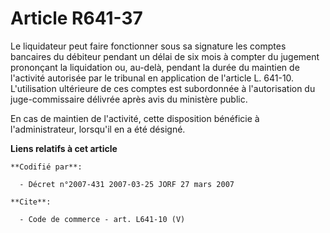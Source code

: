 # Article R641-37

Le liquidateur peut faire fonctionner sous sa signature les comptes bancaires du débiteur pendant un délai de six mois à
compter du jugement prononçant la liquidation ou, au-delà, pendant la durée du maintien de l'activité autorisée par le
tribunal en application de l'article L. 641-10. L'utilisation ultérieure de ces comptes est subordonnée à l'autorisation du
juge-commissaire délivrée après avis du ministère public. 

En cas de maintien de l'activité, cette disposition bénéficie à l'administrateur, lorsqu'il en a été désigné.

**Liens relatifs à cet article**

	**Codifié par**:

	  - Décret n°2007-431 2007-03-25 JORF 27 mars 2007

	**Cite**:

	  - Code de commerce - art. L641-10 (V)
